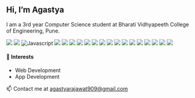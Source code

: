 
## Hi, I’m Agastya
I am a 3rd year Computer Science student at Bharati Vidhyapeeth College of Engineering, Pune. 

![](https://img.shields.io/badge/%20-Windows-blue) ![](https://img.shields.io/badge/%20-Linux-blue) 
![Javascript](https://img.shields.io/badge/%20-Javascript%20ES6-brightgreen) ![](https://img.shields.io/badge/%20-C-brightgreen) ![](https://img.shields.io/badge/%20-C++-brightgreen) ![](https://img.shields.io/badge/%20-Python-brightgreen)  ![](https://img.shields.io/badge/%20-HTML5-brightgreen) ![](https://img.shields.io/badge/%20-CSS-brightgreen) ![](https://img.shields.io/badge/%20-React%20JS-brightgreen) 
![](https://img.shields.io/badge/%20-Terminal/Bash-yellow) ![](https://img.shields.io/badge/%20-VS%20Code-yellow)  ![](https://img.shields.io/badge/%20-Visual%20Studio-yellow) ![](https://img.shields.io/badge/%20-git-yellow) 
 ![](https://img.shields.io/badge/%20-MongoDB-blueviolet) ![](https://img.shields.io/badge/%20-MySQL-blueviolet) ![](https://img.shields.io/badge/%20-NodeJS-blueviolet)  ![](https://img.shields.io/badge/%20-ExpressJS-blueviolet)   ![](https://img.shields.io/badge/%20-Tailwind%20CSS-blueviolet)  ![](https://img.shields.io/badge/%20-Bootstrap-blueviolet)  

#### :tanabata_tree: Interests 
<ul> 
  <li>Web Development</li>
  <li>App Development</li>
</ul>

📫 Contact me at agastyarajawat909@gmail.com

<!---
Agastya909/Agastya909 is a ✨ special ✨ repository because its `README.md` (this file) appears on your GitHub profile.
You can click the Preview link to take a look at your changes.
--->
